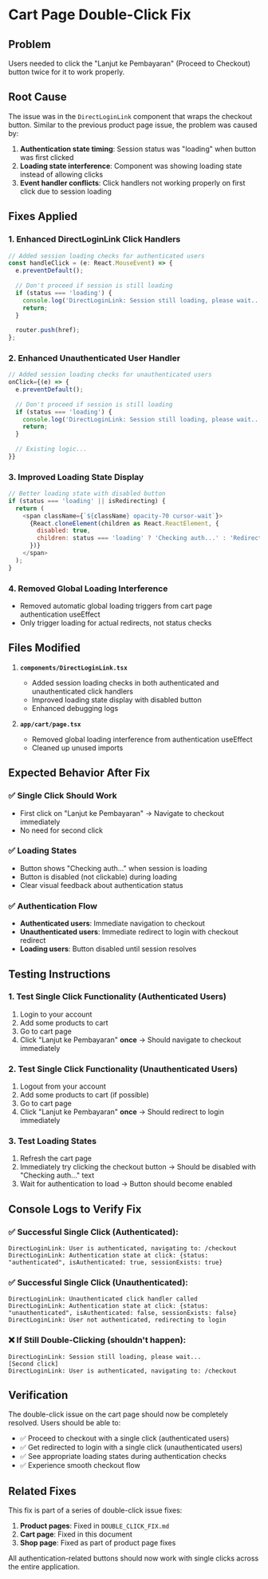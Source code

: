 # Cart Page Double-Click Fix

## Problem
Users needed to click the "Lanjut ke Pembayaran" (Proceed to Checkout) button twice for it to work properly.

## Root Cause
The issue was in the `DirectLoginLink` component that wraps the checkout button. Similar to the previous product page issue, the problem was caused by:

1. **Authentication state timing**: Session status was "loading" when button was first clicked
2. **Loading state interference**: Component was showing loading state instead of allowing clicks
3. **Event handler conflicts**: Click handlers not working properly on first click due to session loading

## Fixes Applied

### 1. **Enhanced DirectLoginLink Click Handlers**
```javascript
// Added session loading checks for authenticated users
const handleClick = (e: React.MouseEvent) => {
  e.preventDefault();
  
  // Don't proceed if session is still loading
  if (status === 'loading') {
    console.log('DirectLoginLink: Session still loading, please wait...');
    return;
  }
  
  router.push(href);
};
```

### 2. **Enhanced Unauthenticated User Handler**
```javascript
// Added session loading checks for unauthenticated users
onClick={(e) => {
  e.preventDefault();
  
  // Don't proceed if session is still loading
  if (status === 'loading') {
    console.log('DirectLoginLink: Session still loading, please wait...');
    return;
  }
  
  // Existing logic...
}}
```

### 3. **Improved Loading State Display**
```javascript
// Better loading state with disabled button
if (status === 'loading' || isRedirecting) {
  return (
    <span className={`${className} opacity-70 cursor-wait`}>
      {React.cloneElement(children as React.ReactElement, {
        disabled: true,
        children: status === 'loading' ? 'Checking auth...' : 'Redirecting...'
      })}
    </span>
  );
}
```

### 4. **Removed Global Loading Interference**
- Removed automatic global loading triggers from cart page authentication useEffect
- Only trigger loading for actual redirects, not status checks

## Files Modified

1. **`components/DirectLoginLink.tsx`**
   - Added session loading checks in both authenticated and unauthenticated click handlers
   - Improved loading state display with disabled button
   - Enhanced debugging logs

2. **`app/cart/page.tsx`**
   - Removed global loading interference from authentication useEffect
   - Cleaned up unused imports

## Expected Behavior After Fix

### ✅ **Single Click Should Work**
- First click on "Lanjut ke Pembayaran" → Navigate to checkout immediately
- No need for second click

### ✅ **Loading States**
- Button shows "Checking auth..." when session is loading
- Button is disabled (not clickable) during loading
- Clear visual feedback about authentication status

### ✅ **Authentication Flow**
- **Authenticated users**: Immediate navigation to checkout
- **Unauthenticated users**: Immediate redirect to login with checkout redirect
- **Loading users**: Button disabled until session resolves

## Testing Instructions

### 1. **Test Single Click Functionality (Authenticated Users)**
1. Login to your account
2. Add some products to cart
3. Go to cart page
4. Click "Lanjut ke Pembayaran" **once** → Should navigate to checkout immediately

### 2. **Test Single Click Functionality (Unauthenticated Users)**
1. Logout from your account
2. Add some products to cart (if possible)
3. Go to cart page
4. Click "Lanjut ke Pembayaran" **once** → Should redirect to login immediately

### 3. **Test Loading States**
1. Refresh the cart page
2. Immediately try clicking the checkout button → Should be disabled with "Checking auth..." text
3. Wait for authentication to load → Button should become enabled

## Console Logs to Verify Fix

### ✅ **Successful Single Click (Authenticated):**
```
DirectLoginLink: User is authenticated, navigating to: /checkout
DirectLoginLink: Authentication state at click: {status: "authenticated", isAuthenticated: true, sessionExists: true}
```

### ✅ **Successful Single Click (Unauthenticated):**
```
DirectLoginLink: Unauthenticated click handler called
DirectLoginLink: Authentication state at click: {status: "unauthenticated", isAuthenticated: false, sessionExists: false}
DirectLoginLink: User not authenticated, redirecting to login
```

### ❌ **If Still Double-Clicking (shouldn't happen):**
```
DirectLoginLink: Session still loading, please wait...
[Second click]
DirectLoginLink: User is authenticated, navigating to: /checkout
```

## Verification

The double-click issue on the cart page should now be completely resolved. Users should be able to:
- ✅ Proceed to checkout with a single click (authenticated users)
- ✅ Get redirected to login with a single click (unauthenticated users)
- ✅ See appropriate loading states during authentication checks
- ✅ Experience smooth checkout flow

## Related Fixes

This fix is part of a series of double-click issue fixes:
1. **Product pages**: Fixed in `DOUBLE_CLICK_FIX.md`
2. **Cart page**: Fixed in this document
3. **Shop page**: Fixed as part of product page fixes

All authentication-related buttons should now work with single clicks across the entire application.

